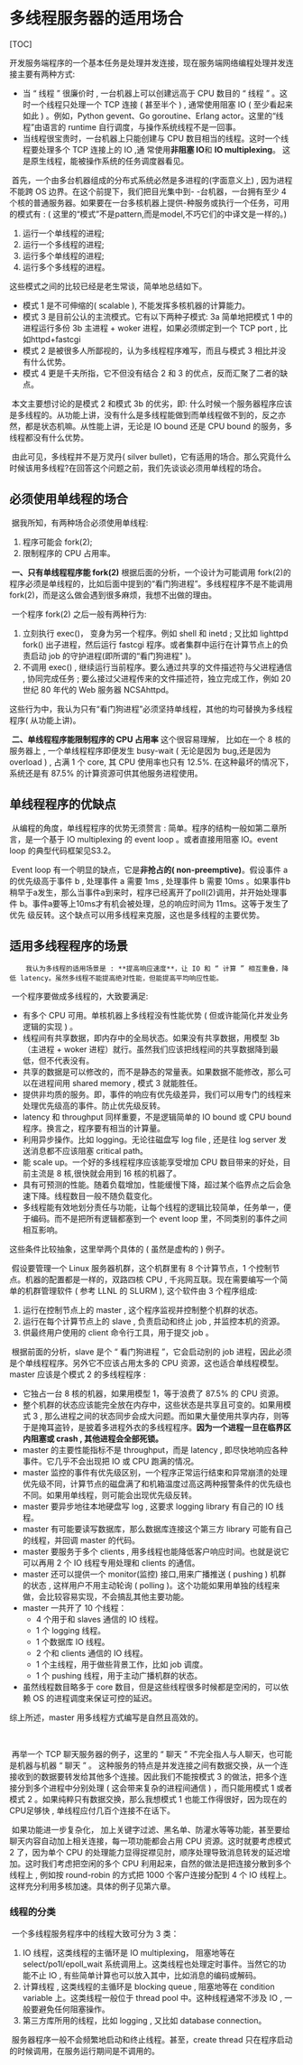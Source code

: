 # 多线程服务器的适用场合

[TOC]

​		开发服务端程序的一个基本任务是处理并发连接，现在服务端网络编程处理并发连接主要有两种方式:

- 当 “ 线程 ” 很廉价时 , 一台机器上可以创建远高于 CPU 数目的 “ 线程 ” 。这时一个线程只处理一个 TCP 连接 ( 甚至半个 ) , 通常使用阻塞 IO ( 至少看起来如此 ) 。例如，Python gevent、Go goroutine、Erlang actor。这里的“线程”由语言的 runtime 自行调度，与操作系统线程不是一回事。
- 当线程很宝贵时，一台机器上只能创建与 CPU 数目相当的线程。这时一个线程要处理多个 TCP 连接上的 IO ,通 常使用**非阻塞 IO**和 **IO multiplexing**。 这是原生线程，能被操作系统的任务调度器看见。

​        首先，一个由多台机器组成的分布式系统必然是多进程的(字面意义上) ,  因为进程不能跨 OS 边界。在这个前提下，我们把目光集中到- -台机器，一台拥有至少 4 个核的普通服务器。如果要在一台多核机器上提供-种服务或执行一个任务，可用的模式有 :  ( 这里的“模式”不是pattern,而是model,不巧它们的中译文是一样的。)

1. 运行一个单线程的进程;
2. 运行一个多线程的进程;
3. 运行多个单线程的进程;
4. 运行多个多线程的进程。

这些模式之间的比较已经是老生常谈，简单地总结如下。

- 模式 1 是不可伸缩的( scalable ),  不能发挥多核机器的计算能力。
- 模式 3 是目前公认的主流模式。它有以下两种子模式:
                3a 简单地把模式 1 中的进程运行多份
                3b 主进程 + woker 进程，如果必须绑定到一个 TCP port , 比如httpd+fastcgi
- 模式 2 是被很多人所鄙视的，认为多线程程序难写，而且与模式 3 相比并没有什么优势。
- 模式 4 更是千夫所指，它不但没有结合 2 和 3 的优点，反而汇聚了二者的缺点。



​		本文主要想讨论的是模式 2 和模式 3b 的优劣，即:  什么时候一个服务器程序应该是多线程的。从功能上讲，没有什么是多线程能做到而单线程做不到的，反之亦然，都是状态机嘛。从性能上讲，无论是 IO bound 还是 CPU bound 的服务，多线程都没有什么优势。

​		由此可见，多线程并不是万灵丹( silver bullet)，它有适用的场合。那么究竟什么时候该用多线程?在回答这个问题之前，我们先谈谈必须用单线程的场合。



## 必须使用单线程的场合

​		据我所知，有两种场合必须使用单线程:

1. 程序可能会 fork(2);
2. 限制程序的 CPU 占用率。

​        **一、只有单线程程序能 fork(2)** 根据后面的分析，一个设计为可能调用 fork(2)的程序必须是单线程的，比如后面中提到的“看门狗进程”。多线程程序不是不能调用fork(2)，而是这么做会遇到很多麻烦，我想不出做的理由。

​		一个程序 fork(2) 之后一般有两种行为:

1. 立刻执行 exec()， 变身为另一个程序。例如 shell 和 inetd ;  又比如 lighttpd fork() 出子进程，然后运行 fastcgi 程序。或者集群中运行在计算节点上的负责启动 job 的守护进程(即所谓的“看门狗进程" )。
2. 不调用 exec() ,  继续运行当前程序。要么通过共享的文件描述符与父进程通信 , 协同完成任务 ; 要么接过父进程传来的文件描述符，独立完成工作，例如 20 世纪 80 年代的 Web 服务器 NCSAhttpd。

​        这些行为中，我认为只有“看门狗进程”必须坚持单线程，其他的均可替换为多线程程序( 从功能上讲)。

​		**二、单线程程序能限制程序的 CPU 占用率**  这个很容易理解， 比如在一个 8 核的服务器上 , 一个单线程程序即便发生 busy-wait ( 无论是因为 bug,还是因为overload ) , 占满 1 个 core, 其 CPU 使用率也只有 12.5%.   在这种最坏的情况下，系统还是有 87.5% 的计算资源可供其他服务进程使用。



## 单线程程序的优缺点

​		从编程的角度，单线程程序的优势无须赘言 : 简单。程序的结构一般如第二章所言，是一个基于 IO multiplexing 的 event loop 。或者直接用阻塞 IO。event loop 的典型代码框架见S3.2。

​		Event loop 有一个明显的缺点，它是**非抢占的( non-preemptive)**。假设事件 a 的优先级高于事件 b , 处理事件 a 需要 1ms , 处理事件 b 需要 10ms 。如果事件b稍早于a发生，那么当事件a到来时，程序已经离开了poll(2)调用，并开始处理事件
b。事件a要等上10ms才有机会被处理，总的响应时间为 11ms。这等于发生了优先
级反转。这个缺点可以用多线程来克服，这也是多线程的主要优势。



## 适用多线程程序的场景

 		我认为多线程的适用场景是 : **提高响应速度**，让 IO 和 “ 计算 ” 相互重叠，降低 latency。虽然多线程不能提高绝对性能，但能提高平均响应性能。

​		一个程序要做成多线程的，大致要满足:

- 有多个 CPU 可用。单核机器上多线程没有性能优势 ( 但或许能简化并发业务逻辑的实现 ) 。
- 线程间有共享数据，即内存中的全局状态。如果没有共享数据，用模型 3b （主进程 + woker 进程）就行。虽然我们应该把线程间的共享数据降到最低，但不代表没有。
- 共享的数据是可以修改的，而不是静态的常量表。如果数据不能修改，那么可以在进程间用 shared memory , 模式 3 就能胜任。
- 提供非均质的服务。即，事件的响应有优先级差异，我们可以用专门的线程来处理优先级高的事件。防止优先级反转。
- latency 和 throughput 同样重要，不是逻辑简单的 IO bound 或 CPU bound 程序。换言之，程序要有相当的计算量。
- 利用异步操作。比如 logging。无论往磁盘写 log file , 还是往 log server 发送消息都不应该阻塞 critical path。
- 能 scale up。一个好的多线程程序应该能享受增加 CPU 数目带来的好处，目前主流是 8 核,很快就会用到 16 核的机器了。
- 具有可预测的性能。随着负载增加，性能缓慢下降，超过某个临界点之后会急速下降。线程数目一般不随负载变化。
- 多线程能有效地划分责任与功能，让每个线程的逻辑比较简单，任务单一，便于编码。而不是把所有逻辑都塞到一个 event  loop 里，不同类别的事件之间相互影响。

这些条件比较抽象，这里举两个具体的 ( 虽然是虚构的 ) 例子。

​		假设要管理一个 Linux 服务器机群，这个机群里有 8 个计算节点，1 个控制节点。机器的配置都是一样的，双路四核 CPU , 千兆网互联。现在需要编写一个简单的机群管理软件 ( 参考 LLNL 的 SLURM  ), 这个软件由 3 个程序组成:

1. 运行在控制节点上的 master , 这个程序监视并控制整个机群的状态。
2. 运行在每个计算节点上的 slave , 负责启动和终止 job , 并监控本机的资源。
3. 供最终用户使用的 client 命令行工具，用于提交 job 。

​        根据前面的分析，slave 是个 “ 看门狗进程 ”，它会启动别的 job 进程，因此必须是个单线程程序。另外它不应该占用太多的 CPU 资源，这也适合单线程模型。master 应该是个模式 2 的多线程程序 : 

- 它独占一台 8 核的机器，如果用模型 1，等于浪费了 87.5% 的 CPU 资源。
- 整个机群的状态应该能完全放在内存中，这些状态是共享且可变的。如果用模式 3 ,  那么进程之间的状态同步会成大问题。而如果大量使用共享内存，则等于是掩耳盗铃，是披着多进程外衣的多线程程序。**因为一个进程一旦在临界区内阻塞或 crash , 其他进程会全部死锁。**
- master 的主要性能指标不是 throughput，而是 latency , 即尽快地响应各种事件。它几乎不会出现把 IO 或 CPU 跑满的情况。
- master 监控的事件有优先级区别，一个程序正常运行结束和异常崩溃的处理优先级不同，计算节点的磁盘满了和机箱温度过高这两种报警条件的优先级也不同。如果用单线程，则可能会出现优先级反转。
- master 要异步地往本地硬盘写 log , 这要求 logging library 有自己的 IO 线程。
- master 有可能要读写数据库，那么数据库连接这个第三方 library 可能有自己的线程，并回调 master 的代码。
- master 要服务于多个 clients , 用多线程也能降低客户响应时间。也就是说它可以再用 2 个 IO 线程专用处理和 clients 的通信。
- master 还可以提供一个 monitor(监控) 接口,用来广播推送 ( pushing ) 机群的状态 , 这样用户不用主动轮询 ( polling )。这个功能如果用单独的线程来做，会比较容易实现，不会搞乱其他主要功能。
- master 一共开了 10 个线程：
  - 4 个用于和 slaves 通信的 IO 线程。
  - 1 个 logging 线程。
  - 1 个数据库 IO 线程。
  - 2 个和 clients 通信的 IO 线程。
  - 1 个主线程，用于做些背景工作，比如 job 调度。
  - 1 个 pushing 线程，用于主动广播机群的状态。
- 虽然线程数目略多于 core 数目，但是这些线程很多时候都是空闲的，可以依赖 OS 的进程调度来保证可控的延迟。

综上所述，master 用多线程方式编写是自然且高效的。

​		





​		再举一个 TCP 聊天服务器的例子，这里的 “ 聊天 ” 不完全指人与人聊天，也可能是机器与机器 “ 聊天 ” 。 这种服务的特点是并发连接之间有数据交换，从一个连接收到的数据要转发给其他多个连接。因此我们不能按模式 3 的做法，把多个连接分到多个进程中分别处理 ( 这会带来复杂的进程间通信 ) ，而只能用模式 1 或者模式 2 。如果纯粹只有数据交换，那么我想模式 1 也能工作得很好，因为现在的 CPU足够快 , 单线程应付几百个连接不在话下。

​		如果功能进一步复杂化， 加上关键字过滤、黑名单、防灌水等等功能，甚至要给聊天内容自动加上相关连接，每一项功能都会占用 CPU 资源。这时就要考虑模式 2 了，因为单个 CPU 的处理能力显得捉襟见肘，顺序处理导致消息转发的延迟增加。这时我们考虑把空闲的多个 CPU 利用起来，自然的做法是把连接分散到多个线程上 ,  例如按 round-robin 的方式把 1000 个客户连接分配到 4 个 IO 线程上。这样充分利用多核加速。具体的例子见第六章。





### 线程的分类

​		一个多线程服务程序中的线程大致可分为 3 类：

1. IO 线程，这类线程的主循环是 IO multiplexing， 阻塞地等在 select/po1l/epoll_wait 系统调用上。这类线程也处理定时事件。当然它的功能不止 IO , 有些简单计算也可以放入其中，比如消息的编码或解码。
2. 计算线程 , 这类线程的主循环是 blocking queue , 阻塞地等在 condition variable 上。这类线程一般位于 thread  pool 中。这种线程通常不涉及 IO ,  一般要避免任何阻塞操作。
3. 第三方库所用的线程，比如 logging , 又比如 database  connection。

​        服务器程序一般不会频繁地启动和终止线程。甚至，create thread 只在程序启动的时候调用，在服务运行期间是不调用的。

































